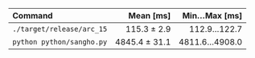 | Command | Mean [ms] | Min…Max [ms] |
|:---|---:|---:|
| `./target/release/arc_15` | 115.3 ± 2.9 | 112.9…122.7 |
| `python python/sangho.py` | 4845.4 ± 31.1 | 4811.6…4908.0 |
